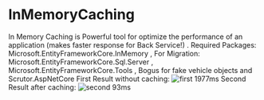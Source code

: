 # InMemoryCaching
In Memory Caching is Powerful tool for optimize the performance of an application (makes faster response for Back Service!)  . 
Required Packages: Microsoft.EntityFrameworkCore.InMemory , For Migration:  Microsoft.EntityFrameworkCore.Sql.Server , Microsoft.EntityFrameworkCore.Tools  , Bogus for fake vehicle objects and Scrutor.AspNetCore
First Result without caching:
![first 1977ms](https://user-images.githubusercontent.com/41066333/213496634-96648843-4469-4f99-a37a-d00cb0c20852.png)
Second Result after caching:
![second 93ms](https://user-images.githubusercontent.com/41066333/213496640-84c29c01-b0de-49a6-8d1b-0eb3d87ebecd.png)
